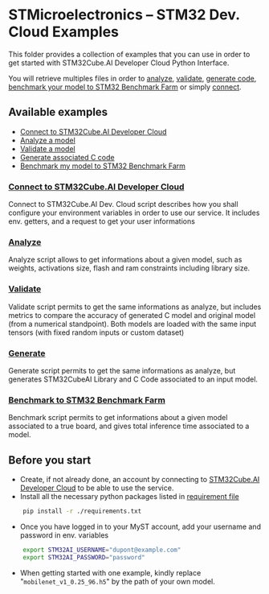 # STMicroelectronics – STM32 Dev. Cloud Examples

This folder provides a collection of examples that you can use in order to get started with STM32Cube.AI Developer Cloud Python Interface.

You will retrieve multiples files in order to [analyze](analyze_model_with_cloud.py), [validate](validate_model_with_cloud.py), [generate code](generate_model_with_cloud.py), [benchmark your model to STM32 Benchmark Farm](benchmark_model_with_cloud.py) or simply [connect](connect_to_cloud.py).


## Available examples

* [Connect to STM32Cube.AI Developer Cloud](connect_to_cloud.py)
* [Analyze a model](analyze_model_with_cloud.py)
* [Validate a model](validate_model_with_cloud.py)
* [Generate associated C code](generate_model_with_cloud.py)
* [Benchmark my model to STM32 Benchmark Farm](benchmark_model_with_cloud.py) 

### [Connect to STM32Cube.AI Developer Cloud](connect_to_cloud.py)

Connect to STM32Cube.AI Dev. Cloud script describes how you shall configure your environment variables in order to use our service. It includes env. getters, and a request to get your user informations

### [Analyze](analyze_model_with_cloud.py)

Analyze script allows to get informations about a given model, such as weights, activations size, flash and ram constraints including library size.

### [Validate](validate_model_with_cloud.py)

Validate script permits to get the same informations as analyze, but includes metrics to compare the accuracy of generated C model and original model (from a numerical standpoint). Both models are loaded with the same input tensors (with fixed random inputs or custom dataset)

### [Generate](generate_model_with_cloud.py)

Generate script permits to get the same informations as analyze, but generates STM32CubeAI Library and C Code associated to an input model.

### [Benchmark to STM32 Benchmark Farm](benchmark_model_with_cloud.py)

Benchmark script permits to get informations about a given model associated to a true board, and gives total inference time associated to a model. 

## Before you start

- Create, if not already done, an account by connecting to [STM32Cube.AI Developer Cloud](https://stm32ai-cs.st.com/home) to be able to use the service. 
- Install all the necessary python packages listed in [requirement file](../../../requirements.txt)   
```sh
    pip install -r ./requirements.txt
```
- Once you have logged in to your MyST account, add your username and password in env. variables
```sh
    export STM32AI_USERNAME="dupont@example.com"
    export STM32AI_PASSWORD="password"
```
- When getting started with one example, kindly replace "`mobilenet_v1_0.25_96.h5`" by the path of your own model. 
